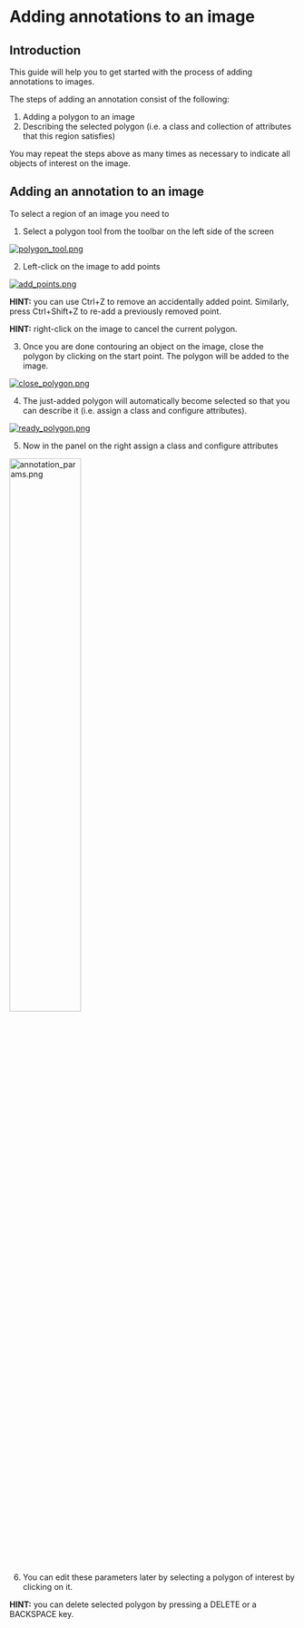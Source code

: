 # Adding annotations to an image

## Introduction

This guide will help you to get started with the process of adding annotations to images.

The steps of adding an annotation consist of the following:

1. Adding a polygon to an image
2. Describing the selected polygon (i.e. a class and collection of attributes that this region satisfies)

You may repeat the steps above as many times as necessary to indicate all objects of interest on the image.

## Adding an annotation to an image

To select a region of an image you need to

1. Select a polygon tool from the toolbar on the left side of the screen

[![polygon_tool.png](https://s4.postimg.org/knh210yr1/polygon_tool.png)](https://postimg.org/image/p9d69dka1/)

2. Left-click on the image to add points

[![add_points.png](https://s18.postimg.org/a3cjnlkuh/add_points.png)](https://postimg.org/image/6jqlxsi4l/)

**HINT:** you can use Ctrl+Z to remove an accidentally added point. Similarly, press Ctrl+Shift+Z to re-add a previously removed point.

**HINT:** right-click on the image to cancel the current polygon.

3. Once you are done contouring an object on the image, close the polygon by clicking on the start point. The polygon will be added to the image.

[![close_polygon.png](https://s8.postimg.org/lqwksg2b9/close_polygon.png)](https://postimg.org/image/b42rn0u5t/)

4. The just-added polygon will automatically become selected so that you can describe it (i.e. assign a class and configure attributes).

[![ready_polygon.png](https://s1.postimg.org/z5felhoof/ready_polygon.png)](https://postimg.org/image/50qy04jl7/)

5. Now in the panel on the right assign a class and configure attributes

<img src="https://s23.postimg.org/uixt1d83f/annotation_params.png" alt="annotation_params.png" width="50%">

<!-- [![annotation_params.png](https://s23.postimg.org/uixt1d83f/annotation_params.png)](https://postimg.org/image/6ryfj97w7/) -->

6. You can edit these parameters later by selecting a polygon of interest by clicking on it.

**HINT:** you can delete selected polygon by pressing a DELETE or a BACKSPACE key.